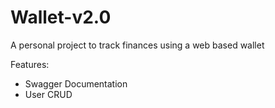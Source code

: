 # Wallet-v2.0
A personal project to track finances using a web based wallet

Features:
- Swagger Documentation
- User CRUD
